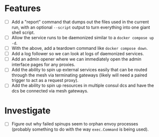 # Features

- [ ] Add a "report" command that dumps out the files used in the current run, with an optional `--script` output to turn everything into one giant shell script.
- [ ] Allow the service runs to be daemonized similar to a `docker compose up -d`.
- [ ] With the above, add a teardown command like `docker compose down`.
- [ ] Add a log follower so we can look at logs of daemonized services.
- [ ] Add an admin opener where we can immediately open the admin interface pages for any proxies.
- [ ] Add the ability to spin up external services easily that can be routed through the mesh via terminating gateways (likely will need a paired trigger to act as a request proxy).
- [ ] Add the ability to spin up resources in multiple consul dcs and have the dcs be connected via mesh gateways.

# Investigate

- [ ] Figure out why failed spinups seem to orphan envoy processes (probably something to do with the way `exec.Command` is being used).